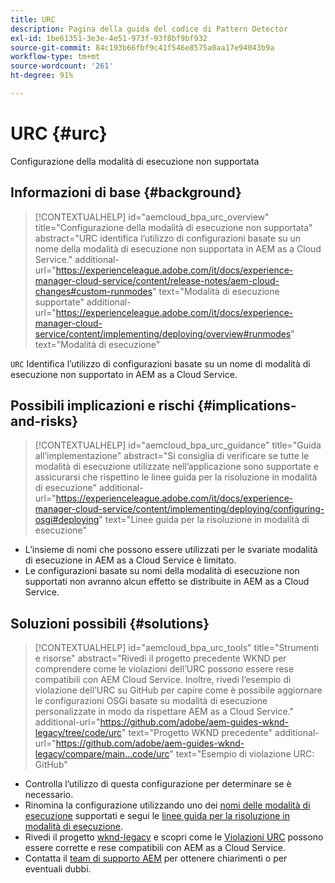 ```yaml
---
title: URC
description: Pagina della guida del codice di Pattern Detector
exl-id: 1be61351-3e3e-4e51-973f-93f8bf9bf932
source-git-commit: 84c193b66fbf9c41f546e8575a0aa17e94043b9a
workflow-type: tm+mt
source-wordcount: '261'
ht-degree: 91%

---
```


# URC {#urc}

Configurazione della modalità di esecuzione non supportata

## Informazioni di base {#background}

>[!CONTEXTUALHELP]
>id="aemcloud_bpa_urc_overview"
>title="Configurazione della modalità di esecuzione non supportata"
>abstract="URC identifica l’utilizzo di configurazioni basate su un nome della modalità di esecuzione non supportata in AEM as a Cloud Service."
>additional-url="https://experienceleague.adobe.com/it/docs/experience-manager-cloud-service/content/release-notes/aem-cloud-changes#custom-runmodes" text="Modalità di esecuzione supportate"
>additional-url="https://experienceleague.adobe.com/it/docs/experience-manager-cloud-service/content/implementing/deploying/overview#runmodes" text="Modalità di esecuzione"

`URC`  Identifica l’utilizzo di configurazioni basate su un nome di modalità di esecuzione non supportato in AEM as a Cloud Service.

## Possibili implicazioni e rischi {#implications-and-risks}

>[!CONTEXTUALHELP]
>id="aemcloud_bpa_urc_guidance"
>title="Guida all’implementazione"
>abstract="Si consiglia di verificare se tutte le modalità di esecuzione utilizzate nell’applicazione sono supportate e assicurarsi che rispettino le linee guida per la risoluzione in modalità di esecuzione"
>additional-url="https://experienceleague.adobe.com/it/docs/experience-manager-cloud-service/content/implementing/deploying/configuring-osgi#deploying" text="Linee guida per la risoluzione in modalità di esecuzione"

* L’insieme di nomi che possono essere utilizzati per le svariate modalità di esecuzione in AEM as a Cloud Service è limitato.
* Le configurazioni basate su nomi della modalità di esecuzione non supportati non avranno alcun effetto se distribuite in AEM as a Cloud Service.

## Soluzioni possibili {#solutions}

>[!CONTEXTUALHELP]
>id="aemcloud_bpa_urc_tools"
>title="Strumenti e risorse"
>abstract="Rivedi il progetto precedente WKND per comprendere come le violazioni dell’URC possono essere rese compatibili con AEM Cloud Service. Inoltre, rivedi l’esempio di violazione dell’URC su GitHub per capire come è possibile aggiornare le configurazioni OSGi basate su modalità di esecuzione personalizzate in modo da rispettare AEM as a Cloud Service."
>additional-url="https://github.com/adobe/aem-guides-wknd-legacy/tree/code/urc" text="Progetto WKND precedente"
>additional-url="https://github.com/adobe/aem-guides-wknd-legacy/compare/main...code/urc" text="Esempio di violazione URC: GitHub"

* Controlla l’utilizzo di questa configurazione per determinare se è necessario.
* Rinomina la configurazione utilizzando uno dei [nomi delle modalità di esecuzione](https://experienceleague.adobe.com/it/docs/experience-manager-cloud-service/content/release-notes/aem-cloud-changes#custom-runmodes) supportati e segui le [linee guida per la risoluzione in modalità di esecuzione](https://experienceleague.adobe.com/it/docs/experience-manager-cloud-service/content/implementing/deploying/configuring-osgi#runmode-resolution).
* Rivedi il progetto [wknd-legacy](https://github.com/adobe/aem-guides-wknd-legacy/tree/code/urc) e scopri come le [Violazioni URC](https://github.com/adobe/aem-guides-wknd-legacy/compare/main...code/urc) possono essere corrette e rese compatibili con AEM as a Cloud Service.
* Contatta il [team di supporto AEM](https://helpx.adobe.com/it/enterprise/using/support-for-experience-cloud.html) per ottenere chiarimenti o per eventuali dubbi.
